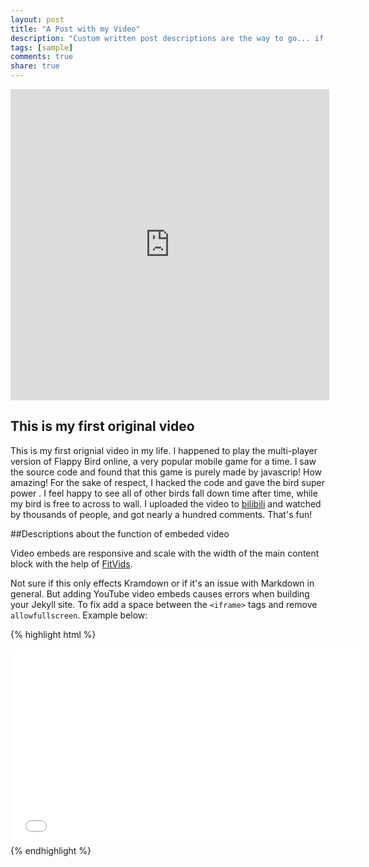```yaml
---
layout: post
title: "A Post with my Video"
description: "Custom written post descriptions are the way to go... if you're not lazy."
tags: [sample]
comments: true
share: true
---
```

<iframe height="498" width="510" src="http://player.youku.com/embed/XNjczNDMwNTQw" frameborder="0" allowfullscreen></iframe>

## This is my first original video

This is my first orignial video in my life. I happened to play the multi-player version of Flappy Bird online, a very popular mobile game for a time. I saw the source code and found that this game is purely made by javascrip! How amazing! For the sake of respect, I hacked the code and gave the bird super power . I feel happy to see all of other birds fall down time after time, while my bird is free to across to wall. I uploaded the video to [bilibili](www.bilibili.tv/video/av967176/) and watched by thousands of people, and got nearly a hundred comments. That's fun!

##Descriptions about the function of embeded video

Video embeds are responsive and scale with the width of the main content block with the help of [FitVids](http://fitvidsjs.com/).

Not sure if this only effects Kramdown or if it's an issue with Markdown in general. But adding YouTube video embeds causes errors when building your Jekyll site. To fix add a space between the `<iframe>` tags and remove `allowfullscreen`. Example below:

{% highlight html %}
<iframe width="560" height="315" src="//www.youtube.com/embed/SU3kYxJmWuQ" frameborder="0"> </iframe>
{% endhighlight %}